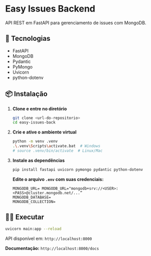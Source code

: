 # Easy Issues Backend

API REST em FastAPI para gerenciamento de issues com MongoDB.

## 🚀 Tecnologias

- FastAPI
- MongoDB
- Pydantic
- PyMongo
- Uvicorn
- python-dotenv

## 📦 Instalação

1. **Clone e entre no diretório**
   ```bash
   git clone <url-do-repositorio>
   cd easy-issues-back
   ```

2. **Crie e ative o ambiente virtual**
   ```bash
   python -m venv .venv
   .\.venv\Scripts\activate.bat  # Windows
   # source .venv/bin/activate  # Linux/Mac
   ```

3. **Instale as dependências**
   ```bash
   pip install fastapi uvicorn pymongo pydantic python-dotenv
   ```

   
   **Edite o arquivo `.env` com suas credenciais:**
   ```env
   MONGODB_URL= MONGODB_URL="mongodb+srv://<USER>:<PASS>@cluster.mongodb.net/...”
   MONGODB_DATABASE=
   MONGODB_COLLECTION=
   ```

## 🏃‍♂️ Executar

```bash
uvicorn main:app --reload
```

API disponível em: `http://localhost:8000`

**Documentação:** `http://localhost:8000/docs`

